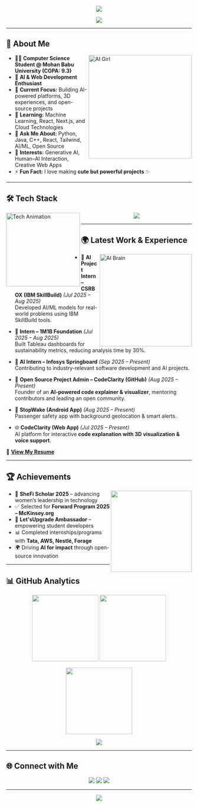 <!-- Banner -->
<p align="center">
  <img src="https://capsule-render.vercel.app/api?type=waving&color=FF69B4&height=200&section=header&text=Sushma%20Damacharla%20⚡AI%20Developer&fontSize=45&fontColor=fff&animation=twinkling&fontAlignY=35" />
</p>

<!-- Intro Typing -->
<p align="center">
  <a href="https://github.com/Sushma-1706">
    <img src="https://readme-typing-svg.herokuapp.com?size=25&color=FF69B4&center=true&vCenter=true&width=700&lines=AI+%26+Web+Developer+👩‍💻;Open+Source+Contributor+🚀;Creative+Coder+%26+Designer+✨;Empowering+Tech+with+AI+💡" />
  </a>
</p>

---

## 🌟 About Me  

<img align="right" alt="AI Girl" width="280" src="https://media.giphy.com/media/YRVP7mapl24G6RNkwJ/giphy.gif" />

- 👩‍💻 **Computer Science Student @ Mohan Babu University (CGPA: 9.3)**  
- 🤖 **AI & Web Development Enthusiast**  
- 🔭 **Current Focus:** Building AI-powered platforms, 3D experiences, and open-source projects  
- 🌱 **Learning:** Machine Learning, React, Next.js, and Cloud Technologies  
- 💬 **Ask Me About:** Python, Java, C++, React, Tailwind, AI/ML, Open Source  
- 🎯 **Interests:** Generative AI, Human–AI Interaction, Creative Web Apps  
- ⚡ **Fun Fact:** I love making **cute but powerful projects** ✨  

---

## 🛠️ Tech Stack  

<img align="left" alt="Tech Animation" width="200" src="https://media.giphy.com/media/WFZvB7VIXBgiz3oDXE/giphy.gif" />

<p align="center">
  <img src="https://skillicons.dev/icons?i=python,java,cpp,js,html,css,react,tailwind,fastapi,nodejs,docker,git,vercel,figma&theme=light" />
</p>

---

## 🌍 Latest Work & Experience  

<img align="right" alt="AI Brain" width="250" src="https://media.giphy.com/media/WFZvB7VIXBgiz3oDXE/giphy.gif" />

- 💼 **AI Project Intern – CSRBOX (IBM SkillBuild)** *(Jul 2025 – Aug 2025)*  
  Developed AI/ML models for real-world problems using IBM SkillBuild tools.  

- 💼 **Intern – 1M1B Foundation** *(Jul 2025 – Aug 2025)*  
  Built Tableau dashboards for sustainability metrics, reducing analysis time by 30%.  

- 💼 **AI Intern – Infosys Springboard** *(Sep 2025 – Present)*  
  Contributing to industry-relevant software development and AI projects.  

- 🚀 **Open Source Project Admin – CodeClarity (GitHub)** *(Aug 2025 – Present)*  
  Founder of an **AI-powered code explainer & visualizer**, mentoring contributors and leading an open community.  

- 📱 **StopWake (Android App)** *(Aug 2025 – Present)*  
  Passenger safety app with background geolocation & smart alerts.  

- 🌐 **CodeClarity (Web App)** *(Jul 2025 – Present)*  
  AI platform for interactive **code explanation with 3D visualization & voice support**.  

📄 **[View My Resume](https://drive.google.com/file/d/1Bv0OIZWNagg9uA36L16OCcfxE9VpljSE/view?usp=drive_link)**  

---

## 🏆 Achievements  

<p align="center">
  <img src="https://media.giphy.com/media/YRVP7mapl24G6RNkwJ/giphy.gif" width="220" align="right"/>
</p>

- 👑 **SheFi Scholar 2025** – advancing women’s leadership in technology  
- ✅ Selected for **Forward Program 2025 – McKinsey.org**  
- 🌸 **Let'sUpgrade Ambassador** – empowering student developers  
- 📊 Completed internships/programs with **Tata, AWS, Nestlé, Forage**  
- 🌍 Driving **AI for impact** through open-source innovation  

---

## 📊 GitHub Analytics  

<p align="center">
  <img src="https://github-readme-stats.vercel.app/api?username=Sushma-1706&show_icons=true&theme=radical&hide_border=true" height="180" />
  <img src="https://github-readme-stats.vercel.app/api/top-langs/?username=Sushma-1706&layout=compact&theme=radical&hide_border=true" height="180" />
</p>

<p align="center">
  <img src="https://streak-stats.demolab.com?user=Sushma-1706&theme=radical&hide_border=true" height="180" />
</p>

<p align="center">
  <img src="https://github-profile-trophy.vercel.app/?username=Sushma-1706&theme=radical&margin-w=15&no-frame=true&row=1&column=6" />
</p>

---

## 🌐 Connect with Me  

<p align="center">
  <a href="mailto:damacharlasushma@gmail.com"><img src="https://img.shields.io/badge/Email-EA4335?style=for-the-badge&logo=gmail&logoColor=white"/></a>
  <a href="https://www.linkedin.com/in/sushma-damacharla"><img src="https://img.shields.io/badge/LinkedIn-0A66C2?style=for-the-badge&logo=linkedin&logoColor=white"/></a>
  <a href="https://sushma-1706.github.io"><img src="https://img.shields.io/badge/Portfolio-FF69B4?style=for-the-badge&logo=vercel&logoColor=white"/></a>
</p>

---

<!-- Footer -->
<p align="center">
  <img src="https://capsule-render.vercel.app/api?type=waving&color=FF69B4&height=120&section=footer"/>
</p>
